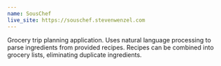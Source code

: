 ```yaml
---
name: SousChef
live_site: https://souschef.stevenwenzel.com
---
```


Grocery trip planning application. Uses natural language processing to parse ingredients from provided recipes. Recipes can be combined into grocery lists, eliminating duplicate ingredients.
